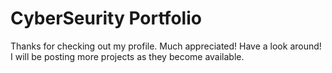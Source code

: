 # CyberSeurity Portfolio
Thanks for checking out my profile. Much appreciated!
Have a look around! I will be posting more projects as they become available. 
